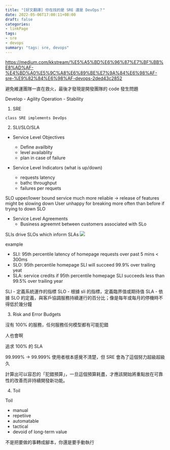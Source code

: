```yaml
---
title: "[好文翻譯] 你在找的是 SRE 還是 DevOps？"
date: 2022-05-06T17:00:11+08:00
draft: false
categories:
- linkPage
tags:
- sre
- devops
summary: "tags: sre, devops"
---
```


https://medium.com/kkstream/%E5%A5%BD%E6%96%87%E7%BF%BB%E8%AD%AF-%E4%BD%A0%E5%9C%A8%E6%89%BE%E7%9A%84%E6%98%AF-sre-%E9%82%84%E6%98%AF-devops-2ded43c2852


避免維運團隊一直在救火，最後才發現是開發團隊的 code 發生問題

Develop - Agility
Operation - Stability

1. SRE
```
class SRE implements DevOps
```

2. SLI/SLO/SLA
- Service Level Objectives
    - Define availbity 
    - level availablity
    - plan in case of failure 

- Service Level Indicators (what is up/down)
    - requests latency 
    - bathc throughput 
    - failures per requets
    
SLO upper/lower bound
service much more reliable -> release of features might be slowing down
User unhappy for breaking more often than before if trying to down SLO
    
- Service Level Agreements
    - Business agreemnt between customers associated with SLo
    
SLIs drive SLOs which inform SLAs
![](https://i.imgur.com/X0GnJFP.png)

example
- SLI: 95th percentile latency of homepage requests over past 5 mins < 300ms
- SLO: 95th percentile homepage SLI will succeed 99.9% over trailing yeat
- SLA: service credits if 95th percentile homepage SLI succeeds less than 99.5% over trailing year

SLI - 定義系統運作的指標
SLO - 根據 sli 的指標，定義臨界值或期待值
SLA - 依據 SLO 的定義，與客戶協調服務持續運行的百分比；像是每年或每月的停機時不得低於幾分鐘

3. Risk and Error Budgets

沒有 100% 的服務，任何服務任何模型都有可能犯錯

人也會啊


追求 100% 的 SLA 

99.999% -> 99.999% 使用者根本感覺不清楚，但 SRE 會為了這個努力超級超級久 

計算出可以容忍的「犯錯預算」，一旦這個預算耗盡，才應該開始將重點放在可靠性的改善而非持續開發新功能。

4. Toil 

Toil 
- manual
- repetiive 
- automatable
- tactical
- devoid of long-term value

不是把要做的事轉成腳本，你還是要手動執行

